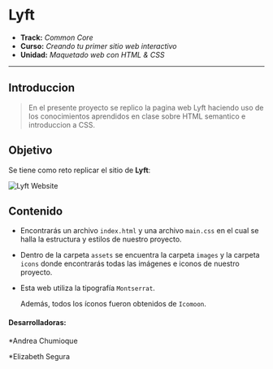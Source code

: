# Lyft

* **Track:** _Common Core_
* **Curso:** _Creando tu primer sitio web interactivo_
* **Unidad:** _Maquetado web con HTML & CSS_

***

## Introduccion

>En el presente proyecto se replico la pagina web Lyft haciendo uso de los conocimientos aprendidos en clase sobre HTML semantico e introduccion a CSS.

## Objetivo

Se tiene como reto replicar el sitio de **Lyft**:

![Lyft Website](docs/fullpage.png)


## Contenido

* Encontrarás un archivo `index.html` y una archivo `main.css` en  el cual se halla la estructura y estilos de nuestro proyecto.

* Dentro de la carpeta `assets` se encuentra la carpeta `images` y la carpeta `icons` donde
  encontrarás todas las imágenes e iconos de nuestro proyecto.

* Esta web utiliza la tipografía `Montserrat`.

  Además, todos los íconos fueron obtenidos de `Icomoon`.


#### Desarrolladoras:
*Andrea Chumioque  

*Elizabeth Segura
